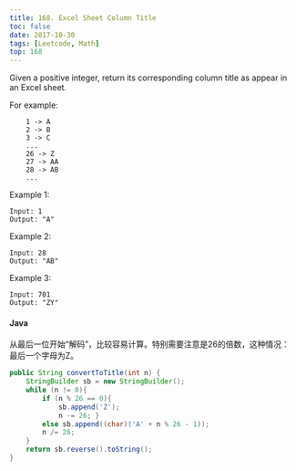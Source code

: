 ```yaml
---
title: 168. Excel Sheet Column Title
toc: false
date: 2017-10-30
tags: [Leetcode, Math]
top: 168
---
```


Given a positive integer, return its corresponding column title as appear in an Excel sheet.

For example:

```
    1 -> A
    2 -> B
    3 -> C
    ...
    26 -> Z
    27 -> AA
    28 -> AB 
    ...
```

Example 1:

```
Input: 1
Output: "A"
```

Example 2:

```
Input: 28
Output: "AB"
```

Example 3:

```
Input: 701
Output: "ZY"
```

#### Java

从最后一位开始“解码”，比较容易计算。特别需要注意是26的倍数，这种情况：最后一个字母为Z。

```Java
public String convertToTitle(int n) {
    StringBuilder sb = new StringBuilder(); 
    while (n != 0){
        if (n % 26 == 0){
            sb.append('Z');
            n -= 26; }
        else sb.append((char)('A' + n % 26 - 1));
        n /= 26;
    }
    return sb.reverse().toString();
}
```